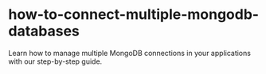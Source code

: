 # how-to-connect-multiple-mongodb-databases
Learn how to manage multiple MongoDB connections in your applications with our step-by-step guide.
